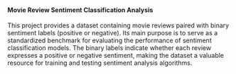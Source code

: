 #### Movie Review Sentiment Classification Analysis

This project provides a dataset containing movie reviews paired with binary sentiment labels (positive or negative). Its main purpose is to serve as a standardized benchmark for evaluating the performance of sentiment classification models. The binary labels indicate whether each review expresses a positive or negative sentiment, making the dataset a valuable resource for training and testing sentiment analysis algorithms.

